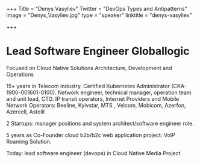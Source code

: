 +++
Title = "Denys Vasyliev"
Twitter = "DevOps Types and Antipatterns"
image = "Denys_Vasyliev.jpg"
type = "speaker"
linktitle = "denys-vasyliev"

+++


# Lead Software Engineer Globallogic
Focused on Cloud Native Solutions Architecture, Development and Operations

15+ years in Telecom industry. Certified Kubernetes Administrator (CKA-1900-001601-0100). Network engineer, technical manager, operation team and unit lead, CTO. IP transit operators, Internet Providers and Mobile Network Operators: Beeline, Kyivstar, MTS , Velcom, Mobicom, Azerfon, Azercell, Astelit

2 Startups: manager positions and system architect/software engineer role.

5 years as Co-Founder cloud b2b/b2c web application project: VoIP Roaming Solution.

Today: lead software engineer (devops) in Cloud Native Media Project 